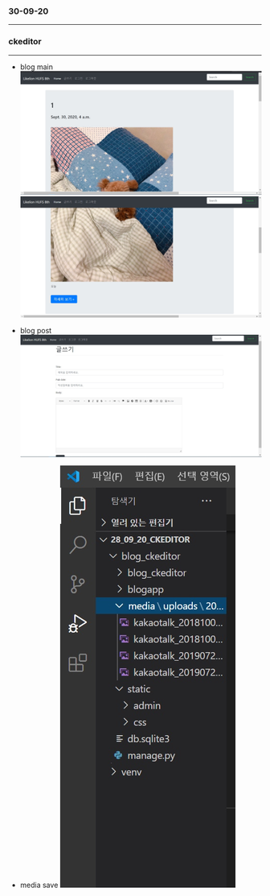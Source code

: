 ### 30-09-20
<hr>

### ckeditor

<hr>

- blog main
![blogmain](image/blogmain01.jpg)
![blogmain](image/blogmain02.jpg)

- blog post
![blogpost](image/blog_post.jpg)

- media save
![media](image/media.jpg)